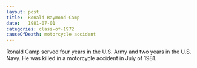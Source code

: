 ```yaml
---
layout: post
title:  Ronald Raymond Camp
date:   1981-07-01
categories: class-of-1972
causeOfDeath: motorcycle accident
---
```

Ronald Camp served four years in the U.S. Army and two years in the U.S. Navy. He was killed in a motorcycle accident in July of 1981.
